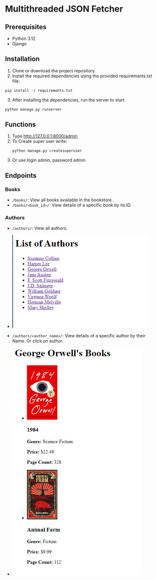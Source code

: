 # Multithreaded JSON Fetcher
## Prerequisites

- Python 3.12
- Django

## Installation

1. Clone or download the project repository.
2. Install the required dependencies using the provided requirements.txt file:

```py
pip install -r requirements.txt
```
3. After installing the dependencies, run the server to start.
```py
python manage.py runserver
```

## Functions
1. Type http://127.0.0.1:8000/admin
2. To Create super user write:
   ```py
   python manage.py createsuperuser
   ```
3. Or use login admin, password admin

## Endpoints

### Books

- `/books/`: View all books available in the bookstore.
- `/books/<book_id>/`: View details of a specific book by its ID.

### Authors

- `/authors/`: View all authors.
- ![authors_page](https://github.com/offonyes/books_app/blob/main/readme_images/author_page.png)

- `/authors/<author_name>/`: View details of a specific author by their Name. Or click on author.
- ![authors_books_page](https://github.com/offonyes/books_app/blob/main/readme_images/author_books_page.png)
